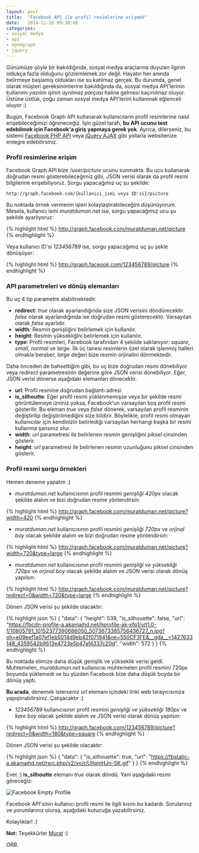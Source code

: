 ```yaml
---
layout: post
title:  "Facebook API ile profil resimlerine erişmek"
date:   2014-11-26 09:30:00
categories:
- sosyal medya
- api
- opengraph
- jquery
---
```

Günümüze şöyle bir bakıldığında, sosyal medya araçlarına duyulan ilginin oldukça fazla olduğunu gözlemlemek zor değil. Hayatın her anında belirmeye başlamış oldukları ise su katılmaz gerçek. Bu durumda, genel olarak müşteri gereksinimlerine bakıldığında da, sosyal medya API'lerinin kullanımı *yazılım işinin ayrılmaz parçası* haline gelmesi kaçınılmaz oluyor. Üstüne üstlük, çoğu zaman sosyal medya API'lerini kullanmak eğlenceli oluyor :)

Bugün, Facebook Graph API kullanarak kullanıcıların profil resimlerine nasıl erişebileceğimizi öğreneceğiz. İşin güzel tarafı, **bu API ucunu test edebilmek için Facebook'a giriş yapmaya gerek yok**. Ayrıca, dilerseniz, bu sistemi [Facebook PHP API](https://developers.facebook.com/docs/reference/php/4.0.0) veya [jQuery AJAX](http://api.jquery.com/jquery.ajax/) gibi yollarla websitenize entegre edebilirsiniz.


### Profil resimlerine erişim

Facebook Graph API bize */user/picture* ucunu sunmakta. Bu ucu kullanarak doğrudan resmi gösterebileceğimiz gibi, JSON verisi olarak da profil resmi bilgilerine erişebiliyoruz. Sorgu yapacağımız uç şu şekilde:

`http://graph.facebook.com/{kullanici_ismi veya ID'si}/picture`

Bu noktada örnek vermenin işleri kolaylaştırabileceğini düşünüyorum. Mesela, kullanıcı ismi *muratduman.net* ise, sorgu yapacağımız ucu şu şekilde ayarlıyoruz:

{% highlight html %}
http://graph.facebook.com/muratduman.net/picture
{% endhighlight %}

Veya kullanıcı ID'si *123456789* ise, sorgu yapacağımız uç şu şekle dönüşüyor:

{% highlight html %}
http://graph.faceook.com/123456789/picture
{% endhighlight %}

### API parametreleri ve dönüş elemanları

Bu uç 4 tip parametre alabilmektedir.

* **redirect**: *true* olarak ayarlandığında size JSON verisini döndürecektir. *false* olarak ayarlandığında ise doğrudan resmi gösterecektir. Varsayılan olarak *false* ayarlıdır.
* **width**: Resmin genişliğini belirlemek için kullanılır.
* **height**: Resmin yüksekliğini belirlemek için kullanılır.
* **type**: Profil resimleri, Facebook tarafından 4 şekilde saklanıyor: *square*, *small*, *normal* ve *large*. İlk üç tanesi resimlerin özel olarak işlenmiş halleri olmakla beraber, *large* değeri bize resmin orjinalini dönmektedir.

Daha önceden de bahsettiğim gibi, bu uç bize doğrudan resmi dönebiliyor veya *redirect* parametresinin değerine göre JSON verisi dönebiliyor. Eğer, JSON verisi dönerse aşağıdaki elemanları dönecektir.

* **url**: Profil resmine doğrudan bağlantı adresi
* **is_silhoutte**: Eğer profil resmi yüklenmemişse veya bir şekilde resmi görüntülemeye izniniz yoksa, Facebook'un varsayılan boş profil resmi gösterilir. Bu eleman *true* veya *false* dönerek, varsayılan profil resminin değiştirilip değiştirilmediğini size bildirir. Böylelikle, profil resmi olmayan kullanıcılar için kendinizin belirlediği varsayılan herhangi başka bir resmi kullanma şansınız olur.
* **width**: *url* parametresi ile belirlenen resmin genişliğini piksel cinsinden gösterir.
* **height**: *url* parametresi ile belirlenen resmin uzunluğunu piksel cinsinden gösterir.

### Profil resmi sorgu örnekleri

Hemen deneme yapalım :)

* _muratduman.net_ kullanıcısının profil resmini *genişliği 420px* olacak şekilde alalım ve bizi doğrudan resme yönlendirsin:

{% highlight html %}
http://graph.facebook.com/muratduman.net/picture?width=420
{% endhighlight %}

* _muratduman.net_ kullanıcısının profil resmini *genişliği 720px* ve *orjinal boy* olacak şekilde alalım ve bizi doğrudan resme yönlendirsin:

{% highlight html %}
http://graph.facebook.com/muratduman.net/picture?width=720&type=large
{% endhighlight %}

* _muratduman.net_ kullanıcısının profil resmini *genişliği ve yüksekliği 720px* ve *orjinal boy* olacak şekilde alalım ve JSON verisi olarak dönüş yapılsın:

{% highlight html %}
http://graph.facebook.com/muratduman.net/picture?redirect=0&width=720&type=large
{% endhighlight %}

Dönen JSON verisi şu şekilde olacaktır:

{% highlight json %}
{
   "data": {
      "height": 539,
      "is_silhouette": false,
      "url": "https://fbcdn-profile-a.akamaihd.net/hprofile-ak-xfp1/v/t1.0-1/10805791_10152377390686050_5073673385756436727_n.jpg?oh=e09eef1a07ef1eb5014d9eb42f071941&oe=550CF3FE&__gda__=1427633148_4359542b9513e4723e5b47af4337c20d",
      "width": 572
   }
}
{% endhighlight %}

Bu noktada elimize daha düşük genişlik ve yükseklik verisi geldi. Muhtemelen,  _muratduman.net_ kullanıcısı muhtemelen profil resmini 720px boyunda yüklemedi ve bu yüzden Facebook bize daha düşük boyda bir dönüş yaptı.

**Bu arada**, denemek isterseniz *url* elemanı içindeki linki web tarayıcısınıza yapıştırabilirsiniz. Çalışacaktır :)

* _123456789_ kullanıcısının profil resmini *genişliği ve yüksekliği 180px* ve *kare boy* olacak şekilde alalım ve JSON verisi olarak dönüş yapılsın:

{% highlight html %}
http://graph.facebook.com/123456789/picture?redirect=0&width=180&type=square
{% endhighlight %}

Dönen JSON verisi şu şekilde olacaktır:

{% highlight json %}
{
   "data": {
      "is_silhouette": true,
      "url": "https://fbstatic-a.akamaihd.net/rsrc.php/v2/yo/r/UlIqmHJn-SK.gif"
   }
}
{% endhighlight %}

Evet :) **is_silhoutte** elemanı *true* olarak döndü. Yani aşağıdaki resmi göreceğiz:

![Facebook Empty Profile](https://fbstatic-a.akamaihd.net/rsrc.php/v2/yo/r/UlIqmHJn-SK.gif)

Facebook API'sinin kullanıcı profil resmi ile ilgili kısmı bu kadardı. Sorularınız ve yorumlarınız olursa, aşağıdaki kutucuğa yazabilirsiniz.

Kolaylıklar! :)

**Not:** Teşekkürler [Murat](http://muratduman.com) :)


*ORB.*



